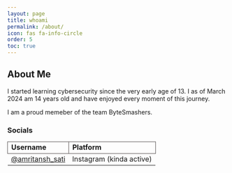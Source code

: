 ```yaml
---
layout: page
title: whoami
permalink: /about/
icon: fas fa-info-circle
order: 5
toc: true
---
```


## About Me
I started learning cybersecurity since the very early age of 13. I as of March 2024 am 14 years old and have enjoyed every moment of this journey.

I am a proud memeber of the team ByteSmashers.

### Socials
<table>
    <tr>
        <td style="border: 1px solid #554f4f"><strong>Username</strong></td>
        <td style="border: 1px solid #554f4f"><strong>Platform</strong></td>
    </tr>
    <tr>
        <td><a href="https://instagram.com/amritansh_sati" rel="noreferrer" target="_blank">@amritansh_sati</a></td>
        <td>Instagram (kinda active)</td>
    </tr>
</table>
